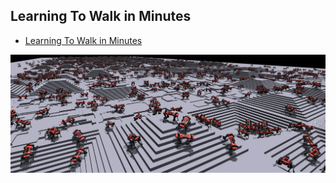 
## Learning To Walk in Minutes

- [Learning To Walk in Minutes](https://leggedrobotics.github.io/legged_gym/)

![legged_robots](imgs/legged_robots.jpg)
